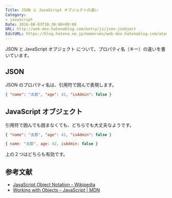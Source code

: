 ```yaml
---
Title: JSON と JavaScript オブジェクトの違い
Category:
- javascript
Date: 2016-08-03T10:30:00+09:00
URL: http://web-dev.hatenablog.com/entry/js/json-jsobject
EditURL: https://blog.hatena.ne.jp/mamorums/web-dev.hatenablog.com/atom/entry/10328749687178877449
---
```


JSON と JavaScript オブジェクト について、プロパティ名（キー）の違いを書いています。

## JSON
JSON のプロパティ名は、引用符で囲んで表現します。

```json
{ "name": "太郎", "age": 42, "isAdmin": false }
```

## JavaScript オブジェクト
引用符で囲んでも囲まなくても、どちらでも大丈夫なようです。

```json
{ "name": "太郎", "age": 42, "isAdmin": false }
```

```javascript
{ name: "太郎", age: 42, isAdmin: false }
```

上の２つはどちらも有効です。


## 参考文献
- [JavaScript Object Notation - Wikipedia](https://ja.wikipedia.org/wiki/JavaScript_Object_Notation)
- [Working with Objects - JavaScript | MDN](https://developer.mozilla.org/ja/docs/Web/JavaScript/Guide/Working_with_Objects)
